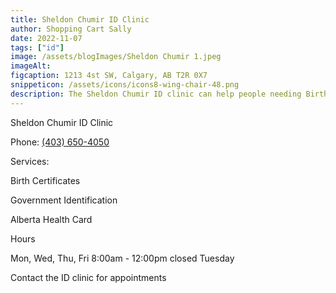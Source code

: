 ```yaml
---
title: Sheldon Chumir ID Clinic
author: Shopping Cart Sally
date: 2022-11-07
tags: ["id"]
image: /assets/blogImages/Sheldon Chumir 1.jpeg
imageAlt:
figcaption: 1213 4st SW, Calgary, AB T2R 0X7
snippeticon: /assets/icons/icons8-wing-chair-48.png
description: The Sheldon Chumir ID clinic can help people needing Birth Certificates, Government Identification, Alberta Health Card
---
```


<p class="subHeader"> Sheldon Chumir ID Clinic</p>

Phone: <a href="tel:403-650-4050">(403) 650-4050</a>

<p class="subHeader">Services:</p>
Birth Certificates

Government Identification

Alberta Health Card
<p class="subHeader">Hours</p>

Mon, Wed, Thu, Fri 8:00am - 12:00pm closed Tuesday

Contact the ID clinic for appointments